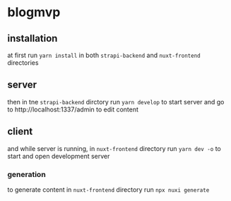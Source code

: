 # blogmvp

## installation

at first run `yarn install` in both `strapi-backend` and `nuxt-frontend` directories

## server

 then in tne `strapi-backend` dirctory run `yarn develop` to start server and go to http://localhost:1337/admin to edit content

## client

and while server is running, in `nuxt-frontend` directory run `yarn dev -o` to start and open development server

### generation

to generate content in `nuxt-frontend` directory run `npx nuxi generate`
